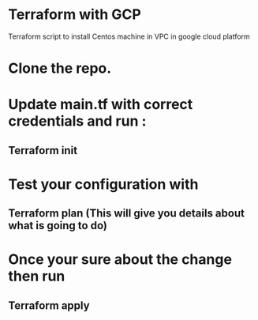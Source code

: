 # Terraform with GCP
Terraform script to install Centos machine in VPC in google cloud platform

# Clone the repo.

# Update main.tf with correct credentials and run :
## Terraform init 

# Test your configuration with
## Terraform plan (This will give you details about what is going to do)

# Once your sure about the change then run 
## Terraform apply 

